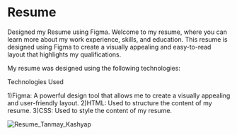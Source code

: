 # Resume
Designed my Resume using Figma.
Welcome to my resume, where you can learn more about my work experience, skills, and education. This resume is designed using Figma to create a visually appealing and easy-to-read layout that highlights my qualifications.

My resume was designed using the following technologies:

Technologies Used

1)Figma: A powerful design tool that allows me to create a visually appealing and user-friendly layout.
2)HTML: Used to structure the content of my resume.
3)CSS: Used to style the content of my resume.

![Resume_Tanmay_Kashyap](https://user-images.githubusercontent.com/84329566/220571239-9bac093d-8a2b-4c4c-9bf8-e54eae82cbf9.png)

